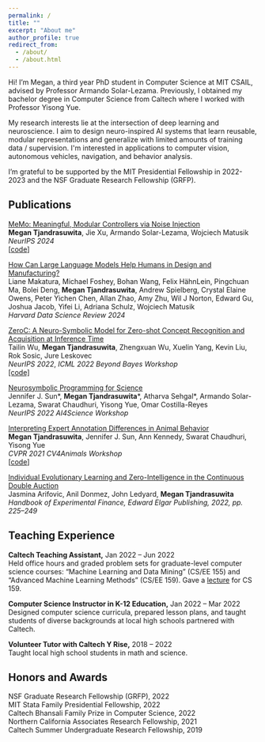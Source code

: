 ```yaml
---
permalink: /
title: ""
excerpt: "About me"
author_profile: true
redirect_from: 
  - /about/
  - /about.html
---
```


Hi! I’m Megan, a third year PhD student in Computer Science at MIT CSAIL, advised by Professor Armando Solar-Lezama. Previously, I obtained my bachelor degree in Computer Science from Caltech where I worked with Professor Yisong Yue.

My research interests lie at the intersection of deep learning and neuroscience. I aim to design neuro-inspired AI systems that learn reusable, modular representations and generalize with limited amounts of training data / supervision. I'm interested in applications to computer vision, autonomous vehicles, navigation, and behavior analysis.

I’m grateful to be supported by the MIT Presidential Fellowship in 2022-2023 and the NSF Graduate Research Fellowship (GRFP).

  
## Publications
[MeMo: Meaningful, Modular Controllers via Noise Injection](https://arxiv.org/abs/2407.01567)      
**Megan Tjandrasuwita**, Jie Xu, Armando Solar-Lezama, Wojciech Matusik  
*NeurIPS 2024*  
[[code](https://github.com/MeganTj/MeMo)]


[How Can Large Language Models Help Humans in Design and Manufacturing?](https://arxiv.org/abs/2307.14377)  
Liane Makatura, Michael Foshey, Bohan Wang, Felix HähnLein, Pingchuan Ma, Bolei Deng, **Megan Tjandrasuwita**, Andrew Spielberg, Crystal Elaine Owens, Peter Yichen Chen, Allan Zhao, Amy Zhu, Wil J Norton, Edward Gu, Joshua Jacob, Yifei Li, Adriana Schulz, Wojciech Matusik  
*Harvard Data Science Review 2024*

[ZeroC: A Neuro-Symbolic Model for Zero-shot Concept Recognition and Acquisition at Inference Time](https://arxiv.org/abs/2206.15049)  
Tailin Wu, **Megan Tjandrasuwita**, Zhengxuan Wu, Xuelin Yang, Kevin Liu, Rok Sosic, Jure Leskovec  
*NeurIPS 2022*, *ICML 2022 Beyond Bayes Workshop*  
[[code]](https://github.com/snap-stanford/zeroC)

[Neurosymbolic Programming for Science](https://arxiv.org/abs/2210.05050)  
Jennifer J. Sun\*, **Megan Tjandrasuwita**\*, Atharva Sehgal\*, Armando Solar-Lezama, Swarat Chaudhuri, Yisong Yue, Omar Costilla-Reyes  
*NeurIPS 2022 AI4Science Workshop*  

[Interpreting Expert Annotation Differences in Animal Behavior](https://arxiv.org/abs/2106.06114)  
**Megan Tjandrasuwita**, Jennifer J. Sun, Ann Kennedy, Swarat Chaudhuri, Yisong Yue  
*CVPR 2021 CV4Animals Workshop*  
[[code](https://github.com/neurosymbolic-learning/Neurosymbolic_Tutorial/tree/main)]

[Individual Evolutionary Learning and Zero-Intelligence in the Continuous Double Auction](https://www.elgaronline.com/edcollchap/book/9781800372337/book-part-9781800372337-26.xml)  
Jasmina Arifovic, Anil Donmez, John Ledyard, **Megan Tjandrasuwita**  
*Handbook of Experimental Finance, Edward Elgar Publishing, 2022, pp. 225–249*  

  
## Teaching Experience
**Caltech Teaching Assistant,** Jan 2022 – Jun 2022  
Held office hours and graded problem sets for graduate-level computer science courses: “Machine Learning and Data Mining” (CS/EE 155) and “Advanced Machine Learning Methods” (CS/EE 159). Gave a [lecture](https://drive.google.com/file/d/16tq1JI5mSb1AH52v9Um8BBfaHFfLT9XN/view) for CS 159.

**Computer Science Instructor in K-12 Education,** Jan 2022 – Mar 2022  
Designed computer science curricula, prepared lesson plans, and taught students of diverse backgrounds at local high schools partnered with Caltech.

**Volunteer Tutor with Caltech Y Rise,** 2018 – 2022  
Taught local high school students in math and science.

  
## Honors and Awards
NSF Graduate Research Fellowship (GRFP), 2022  
MIT Stata Family Presidential Fellowship, 2022  
Caltech Bhansali Family Prize in Computer Science, 2022  
Northern California Associates Research Fellowship, 2021  
Caltech Summer Undergraduate Research Fellowship, 2019  